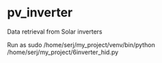 # pv_inverter
Data retrieval from Solar inverters

Run as
sudo /home/serj/my_project/venv/bin/python /home/serj/my_project/6inverter_hid.py
